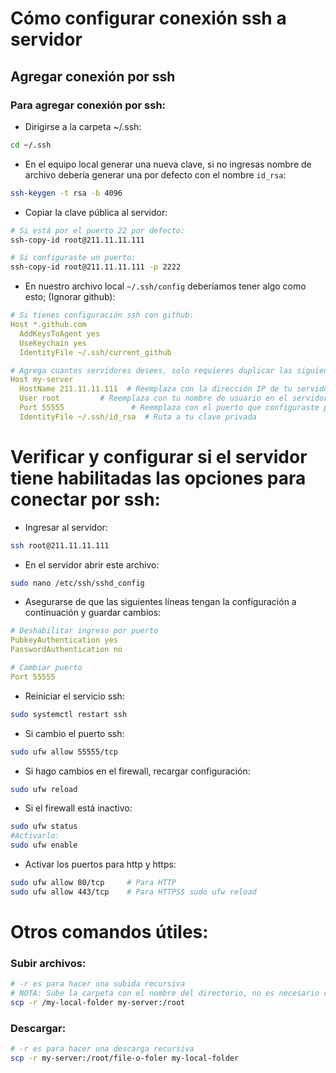 # Cómo configurar conexión ssh a servidor
## Agregar conexión por ssh
### Para agregar conexión por ssh:
- Dirigirse a la carpeta ~/.ssh: 
```bash
cd ~/.ssh
```
- En el equipo local generar una nueva clave, si no ingresas nombre de archivo debería generar una por defecto con el nombre `id_rsa`: 
```bash
ssh-keygen -t rsa -b 4096
```

- Copiar la clave pública al servidor: 
```bash
# Si está por el puerto 22 por defecto:
ssh-copy-id root@211.11.11.111

# Si configuraste un puerto:
ssh-copy-id root@211.11.11.111 -p 2222
```

- En nuestro archivo local `~/.ssh/config` deberíamos tener algo como esto; (Ignorar github):
```yaml
# Si tienes configuración ssh con github:
Host *.github.com
  AddKeysToAgent yes
  UseKeychain yes
  IdentityFile ~/.ssh/current_github

# Agrega cuantos servidores desees, solo requieres duplicar las siguientes líneas:
Host my-server
  HostName 211.11.11.111  # Reemplaza con la dirección IP de tu servidor
  User root         # Reemplaza con tu nombre de usuario en el servidor
  Port 55555               # Reemplaza con el puerto que configuraste para SSH
  IdentityFile ~/.ssh/id_rsa  # Ruta a tu clave privada
```

# Verificar y configurar si el servidor tiene habilitadas las opciones para conectar por ssh:
- Ingresar al servidor:
```bash
ssh root@211.11.11.111
```

- En el servidor abrir este archivo: 
```bash
sudo nano /etc/ssh/sshd_config
```

- Asegurarse de que las siguientes líneas tengan la configuración a continuación y guardar cambios: 
```yaml
# Deshabilitar ingreso por puerto
PubkeyAuthentication yes
PasswordAuthentication no

# Cambiar puerto
Port 55555
```

- Reiniciar el servicio ssh: 
```bash
sudo systemctl restart ssh
```
- Si cambio el puerto ssh: 
```bash
sudo ufw allow 55555/tcp
```
- Si hago cambios en el firewall, recargar configuración: 
```bash
sudo ufw reload
```
- Si el firewall está inactivo: 
```bash
sudo ufw status 
#Activarlo: 
sudo ufw enable
```

- Activar los puertos para http y https:
```bash
sudo ufw allow 80/tcp     # Para HTTP
sudo ufw allow 443/tcp    # Para HTTPS$ sudo ufw reload
```

# Otros comandos útiles:
### Subir archivos:
```bash
# -r es para hacer una subida recursiva
# NOTA: Sube la carpeta con el nombre del directorio, no es necesario crear otra carpeta en el servidor
scp -r /my-local-folder my-server:/root
```

### Descargar:
```bash
# -r es para hacer una descarga recursiva
scp -r my-server:/root/file-o-foler my-local-folder
```
